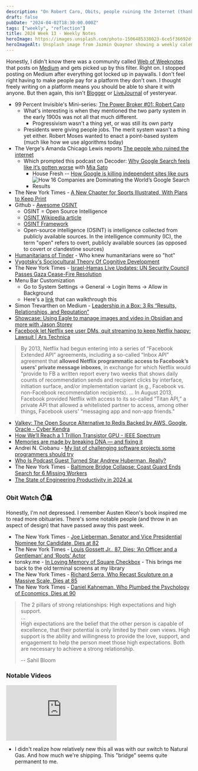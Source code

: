```yaml
---
description: "On Robert Caro, Obits, people ruining the Internet (thanks SEO), Facebook and Netflix were in bed with your DMs, and the Baltimore Bridge fiasco."
draft: false
pubDate: "2024-04-02T18:30:00.000Z"
tags: ["weekly", "reflection"]
title: 2024 Week 13 - Weekly Notes
heroImage: https://images.unsplash.com/photo-1506485338023-6ce5f36692df?ixlib=rb-4.0.3&ixid=M3wxMjA3fDB8MHxwaG90by1wYWdlfHx8fGVufDB8fHx8fA%3D%3D&auto=format&fit=crop&w=2370&q=80
heroImageAlt: Unsplash image from Jazmin Quaynor showing a weekly calendar
---
```


Honestly, I didn't know there was a community called [Web of Weeknotes](https://weeknot.es/) that posts on [Medium](https://medium.com/) and gets picked up by this filter. Right on. I stopped posting on Medium after everything got locked up in paywalls. I don't feel right having to make people pay for a platform they don't own. I thought freely writing on a platform means you should be able to share it with anyone. But then again, this isn't [Blogger](https://www.blogger.com/about/) or [LiveJournal](https://www.livejournal.com/) of yesteryear.

- 99 Percent Invisible's Mini-series: [The Power Broker #01: Robert Caro](https://99percentinvisible.org/episode/power-broker-01-robert-caro/)
  - What's interesting is when they mentioned the two party system in the early 1900s was not all that much different.
    - Progressivism wasn't a thing yet, or was still its own party
  - Presidents were giving people jobs. The merit system wasn't a thing yet either. Robert Moses wanted to enact a point-based system (much like how we use algorithms today)
- The Verge's Amanda Chicago Lewis reports [The people who ruined the internet](https://www.theverge.com/features/23931789/seo-search-engine-optimization-experts-google-results)
  - Which prompted this podcast on Decoder: [Why Google Search feels like it’s gotten worse](https://podcasts.apple.com/us/podcast/why-google-search-feels-like-its-gotten-worse/id1011668648?i=1000649171711) with [Mia Sato](https://www.theverge.com/authors/mia-sato)
    - House Fresh -- [How Google is killing independent sites like ours](https://housefresh.com/david-vs-digital-goliaths/)
    - ![How 16 Companies are Dominating the World’s Google Search Results](https://housefresh.com/wp-content/uploads/2024/02/16-companies-dominating-google-search-results-2024.jpg)
- The New York Times - [A New Chapter for Sports Illustrated, With Plans to Keep Print](https://www.nytimes.com/2024/03/18/business/sports-illustrated-magazine.html?partner=slack&smid=sl-share)
- Github - [Awesome OSINT](https://github.com/jivoi/awesome-osint?tab=readme-ov-file#-job-search-resources)
  - OSINT = Open Source Intelligence
  - [OSINT Wikipedia article](https://en.wikipedia.org/wiki/Open-source_intelligence)
  - [OSINT Framework](https://osintframework.com/)
  - Open-source intelligence (OSINT) is intelligence collected from publicly available sources. In the intelligence community (IC), the term "open" refers to overt, publicly available sources (as opposed to covert or clandestine sources)
- [Humanitarians of Tinder](https://humanitariansoftinder.com/) - Who knew humanitarians were so "hot"
- [Vygotsky's Sociocultural Theory Of Cognitive Development](https://www.simplypsychology.org/vygotsky.html)
- The New York Times - [Israel-Hamas Live Updates: UN Security Council Passes Gaza Cease-Fire Resolution](https://www.nytimes.com/live/2024/03/25/world/israel-hamas-war-gaza-news?campaign_id=190&emc=edit_ufn_20240325&instance_id=118465&nl=from-the-times&regi_id=197092347&segment_id=161714&te=1&user_id=53888c42b17ce2b613ad43a8e73d64ef)
- Menu Bar Customization
  - Go to System Settings -> General -> Login Items -> Allow in Background
  - Here's a [link](https://www.makeuseof.com/how-to-remove-menu-bar-items-mac/) that can walkthrough this
- Simon Trevarthen on Medium - [Leadership in a Box: 3 Rs “Results, Relationships, and Reputation”](https://simontrevarthen.medium.com/leadership-in-a-box-3-rs-results-relationships-and-reputation-f6853e582eeb)
- [Showcase: Using Eagle to manage images and video in Obsidian and more with Jason Storey](https://community.linkingyourthinking.com/c/community-events/showcase-using-eagle-to-manage-images-and-video-in-obsidian-and-more-with-jason-storey)
- [Facebook let Netflix see user DMs, quit streaming to keep Netflix happy: Lawsuit | Ars Technica](https://arstechnica.com/gadgets/2024/03/netflix-ad-spend-led-to-facebook-dm-access-end-of-facebook-streaming-biz-lawsuit/)

> By 2013, Netflix had begun entering into a series of “Facebook Extended API” agreements, including a so-called “Inbox API” agreement that **allowed Netflix programmatic access to Facebook’s users' private message inboxes**, in exchange for which Netflix would “provide to FB a written report every two weeks that shows daily counts of recommendation sends and recipient clicks by interface, initiation surface, and/or implementation variant (e.g., Facebook vs. non-Facebook recommendation recipients). ... In August 2013, Facebook provided Netflix with access to its so-called “Titan API,” a private API that allowed a whitelisted partner to access, among other things, Facebook users' “messaging app and non-app friends."

- [Valkey: The Open Source Alternative to Redis Backed by AWS, Google, Oracle - Cyber Kendra](https://www.cyberkendra.com/2024/03/valkey-new-alternative-to-redis.html)
- [How We’ll Reach a 1 Trillion Transistor GPU - IEEE Spectrum](https://spectrum.ieee.org/trillion-transistor-gpu)
- [Memories are made by breaking DNA — and fixing it](https://www.nature.com/articles/d41586-024-00930-y)
- Andrei N. Ciobanu - [My list of challenging software projects some programmers should try](https://www.andreinc.net/2024/03/28/programming-projects-ideas)
- [Who Is Podcast Guest Turned Star Andrew Huberman, Really?](https://nymag.com/intelligencer/article/andrew-huberman-podcast-stanford-joe-rogan.html)
- The New York Times - [Baltimore Bridge Collapse: Coast Guard Ends Search for 6 Missing Workers](https://www.nytimes.com/live/2024/03/26/us/baltimore-bridge-collapse?campaign_id=190&emc=edit_ufn_20240326&instance_id=118566&nl=from-the-times&regi_id=197092347&segment_id=161820&te=1&user_id=53888c42b17ce2b613ad43a8e73d64ef)
- [The State of Engineering Productivity in 2024 📊](https://refactoring.fm/p/the-state-of-engineering-productivity?utm_source=tldrwebdev)

### Obit Watch ⏱️🪦

Honestly, I'm not depressed. I remember Austen Kleon's book inspired me to read more obituaries. There's some notable people (and throw in an aspect of design) that have passed away this past week.

- The New York Times - [Joe Lieberman, Senator and Vice Presidential Nominee for Candidate, Dies at 82](https://www.nytimes.com/2024/03/27/us/politics/joseph-i-lieberman-dead.html?campaign_id=190&emc=edit_ufn_20240327&instance_id=118694&nl=from-the-times&regi_id=197092347&segment_id=161944&te=1&user_id=53888c42b17ce2b613ad43a8e73d64ef)
- The New York Times - [Louis Gossett Jr., 87, Dies; ‘An Officer and a Gentleman’ and ‘Roots’ Actor](https://www.nytimes.com/2024/03/29/movies/louis-gossett-jr-dead.html?campaign_id=190&emc=edit_ufn_20240329&instance_id=118853&nl=from-the-times&regi_id=197092347&segment_id=162111&te=1&user_id=53888c42b17ce2b613ad43a8e73d64ef)
- tonsky.me - [In Loving Memory of Square Checkbox](https://tonsky.me/blog/checkbox/) - This brings me back to the old terminal screens at my library
- The New York Times - [Richard Serra, Who Recast Sculpture on a Massive Scale, Dies at 85](https://www.nytimes.com/2024/03/26/arts/richard-serra-dead.html?campaign_id=9&emc=edit_nn_20240328&instance_id=118731&nl=the-morning&regi_id=197092347&segment_id=161978&te=1&user_id=53888c42b17ce2b613ad43a8e73d64ef)
- The New York Times - [Daniel Kahneman, Who Plumbed the Psychology of Economics, Dies at 90](https://www.nytimes.com/2024/03/27/business/daniel-kahneman-dead.html?campaign_id=9&emc=edit_nn_20240328&instance_id=118731&nl=the-morning&regi_id=197092347&segment_id=161978&te=1&user_id=53888c42b17ce2b613ad43a8e73d64ef)

> The 2 pillars of strong relationships: High expectations and high support.  
> …  
> High expectations are the belief that the other person is capable of excellence, that their potential is only limited by their own views. High support is the ability and willingness to provide the love, support, and engagement to help the person meet those high expectations. Both are necessary to achieve a strong relationship.
>
> -- Sahil Bloom

### Notable Videos

<iframe 
  class="aspect-video w-full my-2"
  src="https://www.youtube.com/embed/K2oL4SFwkkw"
  title="Natural Gas Is Scamming America | Climate Town"
  frameborder="0"
  allow="accelerometer; autoplay; clipboard-write; encrypted-media; gyroscope; picture-in-picture; web-share"
  allowfullscreen></iframe>

- I didn't realize how relatively new this all was with our switch to Natural Gas. And how much we're shipping. This "bridge" seems quite permanent to me.
